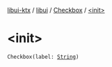 [libui-ktx](../../index.md) / [libui](../index.md) / [Checkbox](index.md) / [&lt;init&gt;](./-init-.md)

# &lt;init&gt;

`Checkbox(label: `[`String`](https://kotlinlang.org/api/latest/jvm/stdlib/kotlin/-string/index.html)`)`